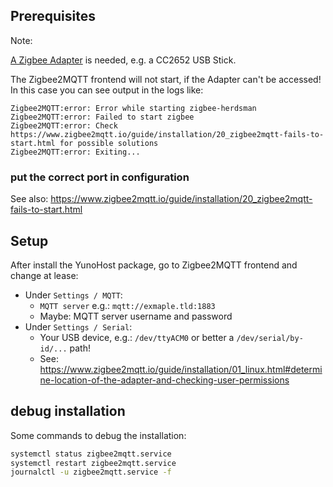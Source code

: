 ## Prerequisites

Note:

[A Zigbee Adapter](https://www.zigbee2mqtt.io/guide/adapters/) is needed, e.g. a CC2652 USB Stick.

The Zigbee2MQTT frontend will not start, if the Adapter can't be accessed!
In this case you can see output in the logs like:

```
Zigbee2MQTT:error: Error while starting zigbee-herdsman
Zigbee2MQTT:error: Failed to start zigbee
Zigbee2MQTT:error: Check https://www.zigbee2mqtt.io/guide/installation/20_zigbee2mqtt-fails-to-start.html for possible solutions
Zigbee2MQTT:error: Exiting...
```

### put the correct port in configuration

See also: https://www.zigbee2mqtt.io/guide/installation/20_zigbee2mqtt-fails-to-start.html


## Setup

After install the YunoHost package, go to Zigbee2MQTT frontend and change at lease:

* Under `Settings / MQTT`:
  * `MQTT server` e.g.: `mqtt://exmaple.tld:1883`
  * Maybe: MQTT server username and password
* Under `Settings / Serial`:
  * Your USB device, e.g.: `/dev/ttyACM0` or better a `/dev/serial/by-id/...` path!
  * See: https://www.zigbee2mqtt.io/guide/installation/01_linux.html#determine-location-of-the-adapter-and-checking-user-permissions

## debug installation

Some commands to debug the installation:

```bash
systemctl status zigbee2mqtt.service
systemctl restart zigbee2mqtt.service
journalctl -u zigbee2mqtt.service -f
```
